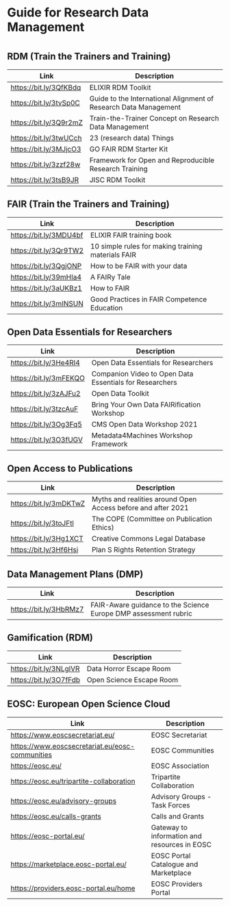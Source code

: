 # Guide for Research Data Management  
# 

## RDM (Train the Trainers and Training)
|Link|Description|
|---|---|
|https://bit.ly/3QfKBdq            |             	ELIXIR RDM Toolkit                                                                 
|https://bit.ly/3tvSp0C       |                                Guide to the International Alignment of Research Data Management|
|https://bit.ly/3Q9r2mZ  |   		Train-the-Trainer Concept on Research Data Management|
|https://bit.ly/3twUCch	|	23 (research data) Things	|
|https://bit.ly/3MJjcO3 |		GO FAIR RDM Starter Kit|
|https://bit.ly/3zzf28w 	|	Framework for Open and Reproducible Research Training|
|https://bit.ly/3tsB9JR 	|	JISC RDM Toolkit|

## FAIR (Train the Trainers and Training)
|Link|Description|
|---|---|
|https://bit.ly/3MDU4bf	|	ELIXIR FAIR training book|
|https://bit.ly/3Qr9TW2  |		10 simple rules for making training materials FAIR|
|https://bit.ly/3QgjONP 	|  	How to be FAIR with your data|
|https://bit.ly/39mHIa4 |		A FAIRy Tale|
|https://bit.ly/3aUKBz1	|	How to FAIR|
|https://bit.ly/3mINSUN	|	Good Practices in FAIR Competence Education|
					
## Open Data Essentials for Researchers
|Link|Description|
|---|---|
|https://bit.ly/3He4RI4 	|	Open Data Essentials for Researchers|
|https://bit.ly/3mFEKQO 	|	Companion Video to Open Data Essentials for Researchers|
|https://bit.ly/3zAJFu2	|	Open Data Toolkit|
|https://bit.ly/3tzcAuF |		Bring Your Own Data FAIRification Workshop|
|https://bit.ly/3Og3Fq5	|	CMS Open Data Workshop 2021|
|https://bit.ly/3O3fUGV	|	Metadata4Machines Workshop Framework|

## Open Access to Publications
|Link|Description|
|---|---|
|https://bit.ly/3mDKTwZ 	|	Myths and realities around Open Access before and after 2021|
|https://bit.ly/3toJFtl 	|	The COPE (Committee on Publication Ethics) |
|https://bit.ly/3Hg1XCT 	|	Creative Commons Legal Database|
|https://bit.ly/3Hf6Hsi 	|	Plan S Rights Retention Strategy|
				
## Data Management Plans (DMP)
|Link|Description|
|---|---|
|https://bit.ly/3HbRMz7 	|	FAIR-Aware guidance to the Science Europe DMP assessment rubric|

## Gamification (RDM)
|Link|Description|
|---|---|
|https://bit.ly/3NLglVR 	|	Data Horror Escape Room|
|https://bit.ly/3O7fFdb 	|	Open Science Escape Room|

## EOSC: European Open Science Cloud
|Link|Description|
|---|---|
|https://www.eoscsecretariat.eu/	|	EOSC Secretariat|
|https://www.eoscsecretariat.eu/eosc-communities |	EOSC Communities|
|https://eosc.eu/ 		|	EOSC Association|
|https://eosc.eu/tripartite-collaboration 		|Tripartite Collaboration|
|https://eosc.eu/advisory-groups 	|	Advisory Groups - Task Forces|
|https://eosc.eu/calls-grants 	|		Calls and Grants|
|https://eosc-portal.eu/ 		|	Gateway to information and resources in EOSC|
|https://marketplace.eosc-portal.eu/  |		EOSC Portal Catalogue and Marketplace|
|https://providers.eosc-portal.eu/home  |		EOSC Providers Portal|
